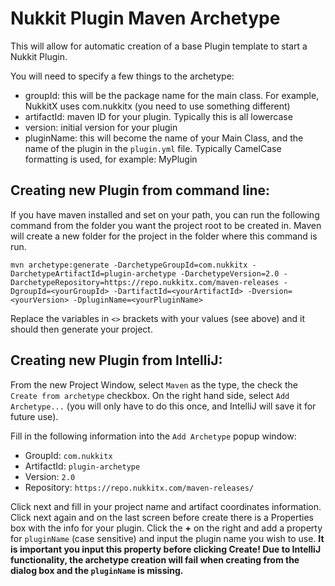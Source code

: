 # Nukkit Plugin Maven Archetype

This will allow for automatic creation of a base Plugin template to start a Nukkit Plugin. 

You will need to specify a few things to the archetype:
 - groupId: this will be the package name for the main class. For example, NukkitX uses com.nukkitx (you need to use something different) 
 - artifactId: maven ID for your plugin. Typically this is all lowercase
 - version: initial version for your plugin
 - pluginName: this will become the name of your Main Class, and the name of the plugin in the `plugin.yml` file. Typically CamelCase formatting is used, for example: MyPlugin 

Creating new Plugin from command line:
------
If you have maven installed and set on your path, you can run the following command from the folder you want the project root to be created in. Maven will create a new folder for the project in the folder where this command is run. 
```
mvn archetype:generate -DarchetypeGroupId=com.nukkitx -DarchetypeArtifactId=plugin-archetype -DarchetypeVersion=2.0 -DarchetypeRepository=https://repo.nukkitx.com/maven-releases -DgroupId=<yourGroupId> -DartifactId=<yourArtifactId> -Dversion=<yourVersion> -DpluginName=<yourPluginName>
```

Replace the variables in `<>` brackets with your values (see above) and it should then generate your project. 

Creating new Plugin from IntelliJ:
------
From the new Project Window, select `Maven` as the type, the check the `Create from archetype` checkbox. On the right hand side, select `Add Archetype...` (you will only have to do this once, and IntelliJ will save it for future use).

Fill in the following information into the `Add Archetype` popup window:
 - GroupId: `com.nukkitx`
 - ArtifactId: `plugin-archetype`
 - Version: `2.0`
 - Repository: `https://repo.nukkitx.com/maven-releases/`
 
Click next and fill in your project name and artifact coordinates information. Click next again and on the last screen before create there is a Properties box with the info for your plugin. Click the **+** on the right and add a property for `pluginName` (case sensitive) and input the plugin name you wish to use. 
**It is important you input this property before clicking Create! Due to IntelliJ functionality, the archetype creation will fail when creating from the dialog box and the `pluginName` is missing.**   



  